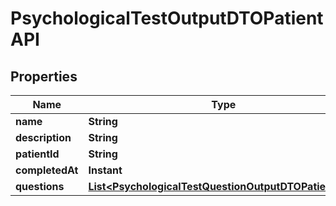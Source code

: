 

# PsychologicalTestOutputDTOPatientAPI


## Properties

| Name | Type | Description | Notes |
|------------ | ------------- | ------------- | -------------|
|**name** | **String** |  |  [optional] |
|**description** | **String** |  |  [optional] |
|**patientId** | **String** |  |  [optional] |
|**completedAt** | **Instant** |  |  [optional] |
|**questions** | [**List&lt;PsychologicalTestQuestionOutputDTOPatientAPI&gt;**](PsychologicalTestQuestionOutputDTOPatientAPI.md) |  |  [optional] |




